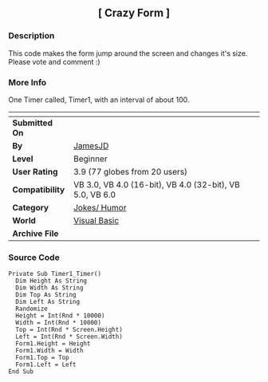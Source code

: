 ﻿<div align="center">

## \[ Crazy Form \]


</div>

### Description

This code makes the form jump around the screen and changes it's size. Please vote and comment :)
 
### More Info
 
One Timer called, Timer1, with an interval of about 100.


<span>             |<span>
---                |---
**Submitted On**   |
**By**             |[JamesJD](https://github.com/Planet-Source-Code/PSCIndex/blob/master/ByAuthor/jamesjd.md)
**Level**          |Beginner
**User Rating**    |3.9 (77 globes from 20 users)
**Compatibility**  |VB 3\.0, VB 4\.0 \(16\-bit\), VB 4\.0 \(32\-bit\), VB 5\.0, VB 6\.0
**Category**       |[Jokes/ Humor](https://github.com/Planet-Source-Code/PSCIndex/blob/master/ByCategory/jokes-humor__1-40.md)
**World**          |[Visual Basic](https://github.com/Planet-Source-Code/PSCIndex/blob/master/ByWorld/visual-basic.md)
**Archive File**   |[](https://github.com/Planet-Source-Code/jamesjd-crazy-form__1-48472/archive/master.zip)





### Source Code

```
Private Sub Timer1_Timer()
  Dim Height As String
  Dim Width As String
  Dim Top As String
  Dim Left As String
  Randomize
  Height = Int(Rnd * 10000)
  Width = Int(Rnd * 10000)
  Top = Int(Rnd * Screen.Height)
  Left = Int(Rnd * Screen.Width)
  Form1.Height = Height
  Form1.Width = Width
  Form1.Top = Top
  Form1.Left = Left
End Sub
```

